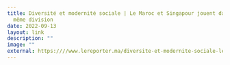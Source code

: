 ```yaml
---
title: Diversité et modernité sociale | Le Maroc et Singapour jouent dans la
  même division
date: 2022-09-13
layout: link
description: ""
image: ""
external: https:////www.lereporter.ma/diversite-et-modernite-sociale-le-maroc-et-singapour-jouent-dans-la-meme-division/
---
```

